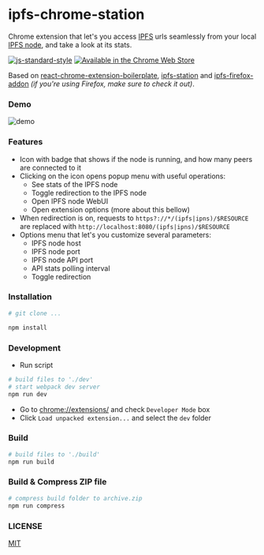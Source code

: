 ipfs-chrome-station
===

Chrome extension that let's you access [IPFS](https://ipfs.io) urls seamlessly from your local [IPFS node](https://ipfs.io/docs/install/), and take a look at its stats.

[![js-standard-style](https://cdn.rawgit.com/feross/standard/master/badge.svg)](https://github.com/feross/standard)
[![Available in the Chrome Web Store](https://developer.chrome.com/webstore/images/ChromeWebStore_BadgeWBorder_v2_206x58.png)](https://chrome.google.com/webstore/detail/ipfs-station/kckhgoigikkadogfdiojcblegfhdnjei)

Based on [react-chrome-extension-boilerplate](https://github.com/jhen0409/react-chrome-extension-boilerplate), [ipfs-station](https://github.com/ipfs/station/) and [ipfs-firefox-addon](https://github.com/lidel/ipfs-firefox-addon) *(if you're using Firefox, make sure to check it out)*.

### Demo

![demo](https://raw.githubusercontent.com/xicombd/ipfs-chrome-station/master/demo.gif)

### Features

- Icon with badge that shows if the node is running, and how many peers are connected to it
- Clicking on the icon opens popup menu with useful operations:
  - See stats of the IPFS node
  - Toggle redirection to the IPFS node
  - Open IPFS node WebUI
  - Open extension options (more about this bellow)
- When redirection is on, requests to `https?://*/(ipfs|ipns)/$RESOURCE` are replaced with `http://localhost:8080/(ipfs|ipns)/$RESOURCE`
- Options menu that let's you customize several parameters:
  - IPFS node host
  - IPFS node port
  - IPFS node API port
  - API stats polling interval
  - Toggle redirection

### Installation

```bash
# git clone ...

npm install
```

### Development

* Run script
```bash
# build files to './dev'
# start webpack dev server
npm run dev
```
* Go to [chrome://extensions/](chrome://extensions/) and check `Developer Mode` box
* Click `Load unpacked extension...` and select the `dev` folder

### Build

```bash
# build files to './build'
npm run build
```

### Build & Compress ZIP file

```bash
# compress build folder to archive.zip
npm run compress
```

### LICENSE

[MIT](LICENSE)
